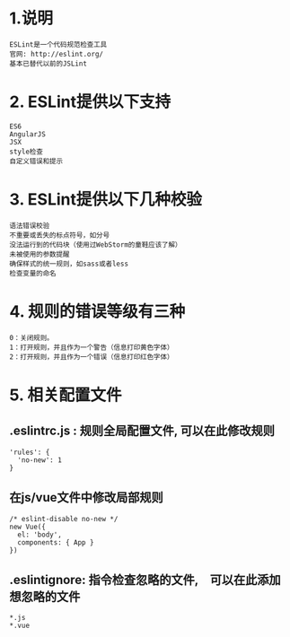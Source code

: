 # 1.说明
	ESLint是一个代码规范检查工具
	官网: http://eslint.org/
	基本已替代以前的JSLint

# 2. ESLint提供以下支持
	ES6
	AngularJS
	JSX
	style检查
	自定义错误和提示

# 3. ESLint提供以下几种校验
	语法错误校验
	不重要或丢失的标点符号，如分号
	没法运行到的代码块（使用过WebStorm的童鞋应该了解）
	未被使用的参数提醒
	确保样式的统一规则，如sass或者less
	检查变量的命名

# 4. 规则的错误等级有三种
	0：关闭规则。
	1：打开规则，并且作为一个警告（信息打印黄色字体）
	2：打开规则，并且作为一个错误（信息打印红色字体）

# 5. 相关配置文件
## .eslintrc.js : 规则全局配置文件, 可以在此修改规则
    'rules': {
      'no-new': 1   
    }

## 在js/vue文件中修改局部规则
    /* eslint-disable no-new */
    new Vue({
      el: 'body',
      components: { App }
    })

## .eslintignore: 指令检查忽略的文件,　可以在此添加想忽略的文件
	*.js
    *.vue
